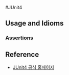 #JUnit4

## Usage and Idioms
### Assertions


## Reference
* [JUnit4 공식 홈페이지](http://junit.org/junit4/)
